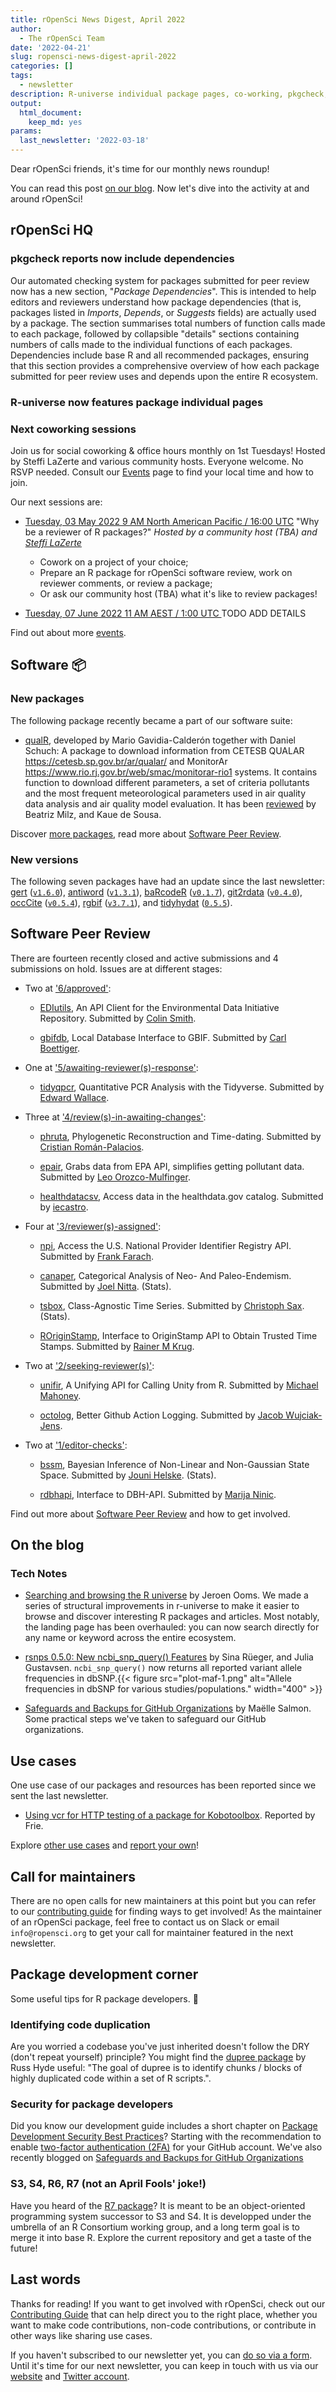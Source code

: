 ```yaml
---
title: rOpenSci News Digest, April 2022
author:
  - The rOpenSci Team
date: '2022-04-21'
slug: ropensci-news-digest-april-2022
categories: []
tags:
  - newsletter
description: R-universe individual package pages, co-working, pkgcheck, new packages and package news
output:
  html_document:
    keep_md: yes
params:
  last_newsletter: '2022-03-18'
---
```



<!-- Before sending DELETE THE INDEX_CACHE and re-knit! -->

Dear rOpenSci friends, it's time for our monthly news roundup!
<!-- blabla -->
You can read this post [on our blog](/blog/2022/04/21/ropensci-news-digest-april-2022).
Now let's dive into the activity at and around rOpenSci!

## rOpenSci HQ

### pkgcheck reports now include dependencies

Our automated checking system for packages submitted for peer review now has a new section, "*Package Dependencies*". This is intended to help editors and reviewers understand how package dependencies (that is, packages listed in *Imports*, *Depends*, or *Suggests* fields) are actually used by a package. The section summarises total numbers of function calls made to each package, followed by collapsible "details" sections containing numbers of calls made to the individual functions of each packages. Dependencies include base R and all recommended packages, ensuring that this section provides a comprehensive overview of how each package submitted for peer review uses and depends upon the entire R ecosystem.

### R-universe now features package individual pages

### Next coworking sessions

Join us for social coworking & office hours monthly on 1st Tuesdays! Hosted by Steffi LaZerte  and various community hosts. Everyone welcome. No RSVP needed. Consult our [Events](/events) page to find your local time and how to join.

Our next sessions are:

* [Tuesday, 03 May 2022 9 AM North American Pacific / 16:00 UTC](/events/coworking-2022-05/) "Why be a reviewer of R packages?" *Hosted by a community host (TBA) and [Steffi LaZerte](/author/steffi-lazerte/)*
  * Cowork on a project of your choice;
  * Prepare an R package for rOpenSci software review, work on reviewer comments, or review a package;
  * Or ask our community host (TBA) what it's like to review packages!
  
* [Tuesday, 07 June 2022 11 AM AEST / 1:00 UTC ](/events/coworking-2022-06/) TODO ADD DETAILS

Find out about more [events](/events).

## Software :package:

### New packages




The following  package recently became a part of our software suite:

+ [qualR](https://docs.ropensci.org/qualR), developed by Mario Gavidia-Calderón together with Daniel Schuch: A package to download information from CETESB QUALAR <https://cetesb.sp.gov.br/ar/qualar/> and MonitorAr <https://www.rio.rj.gov.br/web/smac/monitorar-rio1> systems. It contains function to download different parameters, a set of criteria pollutants and the most frequent meteorological parameters used in air quality data analysis and air quality model evaluation. It has been [reviewed](https://github.com/ropensci/software-review/issues/474) by Beatriz Milz, and Kaue de Sousa.

Discover [more packages](/packages), read more about [Software Peer Review](/software-review).

### New versions



The following seven packages have had an update since the last newsletter: [gert](https://docs.ropensci.org/gert "Simple Git Client for R") ([`v1.6.0`](https://github.com/r-lib/gert/releases/tag/v1.6.0)), [antiword](https://docs.ropensci.org/antiword "Extract Text from Microsoft Word Documents") ([`v1.3.1`](https://github.com/ropensci/antiword/releases/tag/v1.3.1)), [baRcodeR](https://docs.ropensci.org/baRcodeR "Label Creation for Tracking and Collecting Data from
    Biological Samples") ([`v0.1.7`](https://github.com/ropensci/baRcodeR/releases/tag/v0.1.7)), [git2rdata](https://docs.ropensci.org/git2rdata "Store and Retrieve Data.frames in a Git Repository") ([`v0.4.0`](https://github.com/ropensci/git2rdata/releases/tag/v0.4.0)), [occCite](https://docs.ropensci.org/occCite "Querying and Managing Large Biodiversity Occurrence Datasets") ([`v0.5.4`](https://github.com/ropensci/occCite/releases/tag/v0.5.4)), [rgbif](https://docs.ropensci.org/rgbif "Interface to the Global Biodiversity Information Facility API") ([`v3.7.1`](https://github.com/ropensci/rgbif/releases/tag/v3.7.1)), and [tidyhydat](https://docs.ropensci.org/tidyhydat "Extract and Tidy Canadian Hydrometric Data") ([`0.5.5`](https://github.com/ropensci/tidyhydat/releases/tag/0.5.5)).

## Software Peer Review

There are fourteen recently closed and active submissions and 4 submissions on hold. Issues are at different stages: 

* Two at ['6/approved'](https://github.com/ropensci/software-review/issues?q=is%3Aissue+is%3Aopen+sort%3Aupdated-desc+label%3A6/approved):

     * [EDIutils](https://github.com/ropensci/software-review/issues/498), An API Client for the Environmental Data Initiative Repository. Submitted by [Colin Smith](https://github.com/clnsmth). 

    * [gbifdb](https://github.com/ropensci/software-review/issues/492), Local Database Interface to GBIF. Submitted by [Carl Boettiger](http://carlboettiger.info). 

* One at ['5/awaiting-reviewer(s)-response'](https://github.com/ropensci/software-review/issues?q=is%3Aissue+is%3Aopen+sort%3Aupdated-desc+label%3A5/awaiting-reviewer(s)-response):

     * [tidyqpcr](https://github.com/ropensci/software-review/issues/470), Quantitative PCR Analysis with the Tidyverse. Submitted by [Edward Wallace](https://scholar.google.co.uk/citations?user=7FLIJBAAAAAJ&hl=en). 

* Three at ['4/review(s)-in-awaiting-changes'](https://github.com/ropensci/software-review/issues?q=is%3Aissue+is%3Aopen+sort%3Aupdated-desc+label%3A4/review(s)-in-awaiting-changes):

     * [phruta](https://github.com/ropensci/software-review/issues/458), Phylogenetic Reconstruction and Time-dating. Submitted by [Cristian Román-Palacios](http://cromanpa94.github.io/cromanpa/). 

    * [epair](https://github.com/ropensci/software-review/issues/418), Grabs data from EPA API, simplifies getting pollutant data. Submitted by [Leo Orozco-Mulfinger](https://github.com/GLOrozcoM). 

    * [healthdatacsv](https://github.com/ropensci/software-review/issues/358), Access data in the healthdata.gov catalog. Submitted by [iecastro](http://iecastro.netlify.com). 

* Four at ['3/reviewer(s)-assigned'](https://github.com/ropensci/software-review/issues?q=is%3Aissue+is%3Aopen+sort%3Aupdated-desc+label%3A3/reviewer(s)-assigned):

     * [npi](https://github.com/ropensci/software-review/issues/505), Access the U.S. National Provider Identifier Registry API. Submitted by [Frank Farach](https://frankfarach.com). 

    * [canaper](https://github.com/ropensci/software-review/issues/475), Categorical Analysis of Neo- And Paleo-Endemism. Submitted by [Joel Nitta](https://joelnitta.com).  (Stats).

    * [tsbox](https://github.com/ropensci/software-review/issues/464), Class-Agnostic Time Series. Submitted by [Christoph Sax](http://www.cynkra.com).  (Stats).

    * [ROriginStamp](https://github.com/ropensci/software-review/issues/433), Interface to OriginStamp API to Obtain Trusted Time Stamps. Submitted by [Rainer M Krug](https://github.com/rkrug). 

* Two at ['2/seeking-reviewer(s)'](https://github.com/ropensci/software-review/issues?q=is%3Aissue+is%3Aopen+sort%3Aupdated-desc+label%3A2/seeking-reviewer(s)):

     * [unifir](https://github.com/ropensci/software-review/issues/521), A Unifying API for Calling Unity from R. Submitted by [Michael Mahoney](https://mm218.dev/). 

    * [octolog](https://github.com/ropensci/software-review/issues/502), Better Github Action Logging. Submitted by [Jacob Wujciak-Jens](https://github.com/assignUser). 

* Two at ['1/editor-checks'](https://github.com/ropensci/software-review/issues?q=is%3Aissue+is%3Aopen+sort%3Aupdated-desc+label%3A1/editor-checks):

     * [bssm](https://github.com/ropensci/software-review/issues/489), Bayesian Inference of Non-Linear and Non-Gaussian State Space. Submitted by [Jouni Helske](http://jounihelske.netlify.app).  (Stats).

    * [rdbhapi](https://github.com/ropensci/software-review/issues/443), Interface to DBH-API. Submitted by [Marija Ninic](https://hkdir.no/). 

Find out more about [Software Peer Review](/software-review) and how to get involved.

## On the blog

<!-- Do not forget to rebase your branch! -->




### Tech Notes

* [Searching and browsing the R universe](/blog/2022/03/23/runiverse-search) by Jeroen Ooms. We made a series of structural improvements in r-universe to make it easier to browse and discover interesting R packages and articles. Most notably, the landing page has been overhauled: you can now search directly for any name or keyword across the entire ecosystem.

* [rsnps 0.5.0: New ncbi_snp_query() Features](/blog/2022/03/29/rsnps-update) by Sina Rüeger, and Julia Gustavsen. `ncbi_snp_query()` now returns all reported variant allele frequencies in dbSNP.{{< figure src="plot-maf-1.png" alt="Allele frequencies in dbSNP for various studies/populations." width="400" >}}



* [Safeguards and Backups for GitHub Organizations](/blog/2022/03/22/safeguards-and-backups-for-github-organizations) by Maëlle Salmon. Some practical steps we've taken to safeguard our GitHub organizations.

## Use cases



One use case of our packages and resources has been reported since we sent the last newsletter.

* [Using vcr for HTTP testing of a package for Kobotoolbox](https://discuss.ropensci.org/t/using-vcr-for-http-testing-of-a-package-for-kobotoolbox/2865). Reported by Frie.

Explore [other use cases](/usecases) and [report your own](https://discuss.ropensci.org/c/usecases/10)!

## Call for maintainers

There are no open calls for new maintainers at this point but you can refer to our [contributing guide](https://contributing.ropensci.org/) for finding ways to get involved!
As the maintainer of an rOpenSci package, feel free to contact us on Slack or email `info@ropensci.org` to get your call for maintainer featured in the next newsletter.

## Package development corner

Some useful tips for R package developers. :eyes:

### Identifying code duplication

Are you worried a codebase you've just inherited doesn't follow the DRY (don't repeat yourself) principle?
You might find the [dupree package](https://russhyde.github.io/dupree/) by Russ Hyde useful: "The goal of dupree is to identify chunks / blocks of highly duplicated code within a set of R scripts.".

### Security for package developers

Did you know our development guide includes a short chapter on [Package Development Security Best Practices](https://devguide.ropensci.org/package-development-security-best-practices.html)?
Starting with the recommendation to enable [two-factor authentication (2FA)](https://docs.github.com/en/authentication/securing-your-account-with-two-factor-authentication-2fa/configuring-two-factor-authentication) for your GitHub account.
We've also recently blogged on [Safeguards and Backups for GitHub Organizations](/blog/2022/03/22/safeguards-and-backups-for-github-organizations/)

### S3, S4, R6, R7 (not an April Fools' joke!)

Have you heard of the [R7 package](https://rconsortium.github.io/OOP-WG/)?
It is meant to be an object-oriented programming system successor to S3 and S4.
It is developped under the umbrella of an R Consortium working group, and a long term goal is to merge it into base R.
Explore the current repository and get a taste of the future!

## Last words

Thanks for reading! If you want to get involved with rOpenSci, check out our [Contributing Guide](https://contributing.ropensci.org) that can help direct you to the right place, whether you want to make code contributions, non-code contributions, or contribute in other ways like sharing use cases.

If you haven't subscribed to our newsletter yet, you can [do so via a form](/news/). Until it's time for our next newsletter, you can keep in touch with us via our [website](/) and [Twitter account](https://twitter.com/ropensci).
